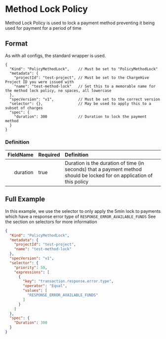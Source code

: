 # Method Lock Policy
Method Lock Policy is used to lock a payment method preventing it being used for payment for a period of time

## Format
As with all configs, the standard wrapper is used.

```json5
{
  "Kind": "PolicyMethodLock",    // Must be set to "PolicyMethodLock"
  "metadata": {
    "projectId": "test-project", // Must be set to the ChargeHive Project ID you were issued with
    "name": "test-method-lock"   // Set this to a memorable name for the method lock policy, no spaces, all lowercase
  },
  "specVersion": "v1",           // Must be set to the correct version
  "selector": {},                // May be used to apply this to a subset of charges
  "spec": {
    "duration": 300              // Duration to lock the payment method
  }
}

```
### Definition
FieldName | Required | Definition 
---:|---|:---
duration|true|Duration is the duration of time (in seconds) that a payment method should be locked for on application of this policy


## Full Example

In this example, we use the selector to only apply the 5min lock to payments which have a response error type of `RESPONSE_ERROR_AVAILABLE_FUNDS`
See the section on selectors for more information

```json
{
  "Kind": "PolicyMethodLock",
  "metadata": {
    "projectId": "test-project",
    "name": "test-method-lock"
  },
  "specVersion": "v1",
  "selector": {
    "priority": 50,
    "expressions": [
      {
        "key": "transaction.response.error.type",
        "operator": "Equal",
        "values": [
          "RESPONSE_ERROR_AVAILABLE_FUNDS"
        ]
      }
    ]
  },
  "spec": {
    "Duration": 300
  }
}
```